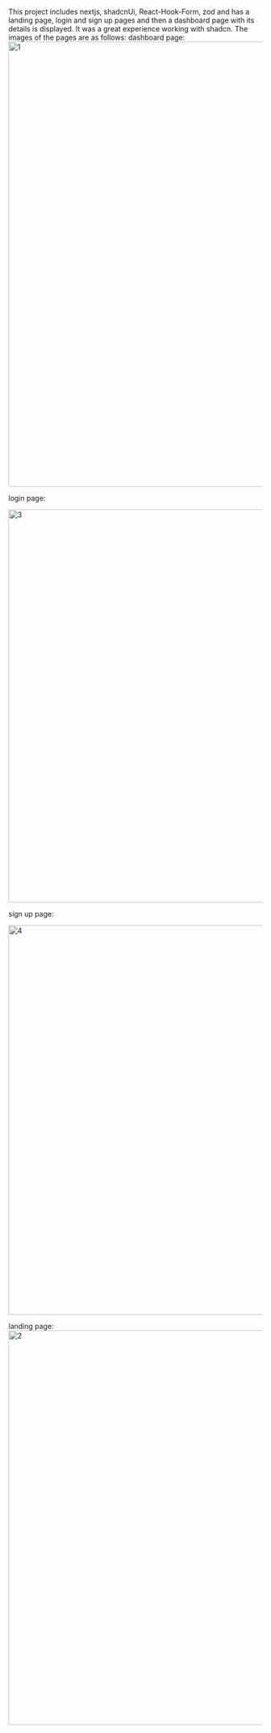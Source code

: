 This project includes nextjs, shadcnUi, React-Hook-Form, zod and has a landing page, login and sign up pages and then a dashboard page with its details is displayed. It was a great experience working with shadcn. The images of the pages are as follows:
dashboard page:
<img width="1900" height="881" alt="1" src="https://github.com/user-attachments/assets/7f4b72fd-614d-4910-9d79-60930235d0e5" />

login page:

<img width="1901" height="778" alt="3" src="https://github.com/user-attachments/assets/6fa1ef6e-d39d-4118-bad1-f5ff2d7843ac" />

sign up page:

<img width="1897" height="771" alt="4" src="https://github.com/user-attachments/assets/21d35162-c78c-45fd-a08b-474d5c506833" />


landing page:
<img width="1916" height="781" alt="2" src="https://github.com/user-attachments/assets/a2721d80-8857-4d0a-bb2b-e05b404e9e67" />

